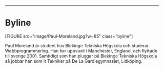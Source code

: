 ___
Byline
========
[FIGURE src="image/Paul-Moreland.jpg?w=85" class="byline"]

Paul Moreland är student hos Blekinge Tekniska Högskola och studerar Webbprogrammering.  Han har uppvuxit i Manchester, England, och flyttade till sverige 2001.  Samtidigt som han pluggar på Blekinge Tekniska Högskola så jobbar han som It Tekniker på De La Gardiegymnasiet, Lidköping.
